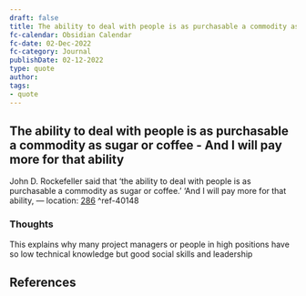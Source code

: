 ```yaml
---
draft: false
title: The ability to deal with people is as purchasable a commodity as sugar or coffee - And I will pay more for that ability
fc-calendar: Obsidian Calendar
fc-date: 02-Dec-2022
fc-category: Journal
publishDate: 02-12-2022
type: quote
author: 
tags: 
- quote
---
```


## The ability to deal with people is as purchasable a commodity as sugar or coffee - And I will pay more for that ability


John D. Rockefeller said that ‘the ability to deal with people is as purchasable a commodity as sugar or coffee.’ ‘And I will pay more for that ability, — location: [286](kindle://book?action=open&asin=B0044XUINS&location=286) ^ref-40148

### Thoughts
This explains why many project managers or people in high positions have so low technical knowledge but good social skills and leadership




## References
